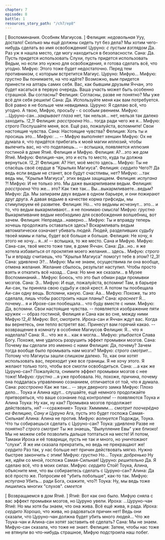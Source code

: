 ```yaml
---
chapter: 7
episode: 8
battle: 1
resources_story_path: "/ch7/ep8"
---
```

[ Воспоминания. Особняк Магиусов. ]
Фелиция: *недовольная* Ууу, достало! Сколько мы ещё должны сидеть тут без дела? Мы хотим чего-нибудь сделать во имя освобождения!
Цуруно: *с пустым взглядом* Да. Раз уж я нашла место, где могу находиться в безопасности.
Сана: Да. Пусть придется использовать Слухи, пусть придется использовать Ведьм, но если это нужно для освобождения, я готова сделать всё, что угодно.
Мифую: Этого тоже будет недостаточно. Перед тем противником, с которым встретится Магиус.
Цуруно: Мифую...
Мифую: *грустно* Вы понимаете, на что идёте? Возможно, вым придется принести на алтарь самих себя. Вас, как бывшим друзьям Яччан, это будет касаться в первую очередь. Ваша участь может быть особенно страшной. Вы согласны?
Фелиция: Согласны, разве не понятно? Мы уже всё для себя решили!
Сана: Да. Используйте меня как вам потребуется. Всё равно я не больше чем невидимка.
Цуруно: Я сделаю всё, что угодно. А твою, Мифую, просьбу - с особым рвением.
Мифую: ...Цуруно-сан...*закрывает глаза* нет, так нельзя... нет, нельзя так далеко заходить.
!2_1!
Фелиция: *расстроена* Но... тогда ради чего же я...
Мифую: *строго* Послушайте меня, все. Ещё раз, пожалуйста, вспомните! Свои настоящие чувства.
Сана: Настоящие чувства?
Фелиция: Хоть ты и просишь это...
Мифую: ...
-- Мифую выполняет хеншин
Мифую: Ох не думала я, что придётся прибегать к моей магии иллюзий, чтобы вылечить вас, но что поделаешь...
-- вспышка, появляется иллюзия гостиной в доме Ятиё. Фелиция и Мифую.
Фелиция: А?...это же дом Ятиё.
Мифую: Фелиция-чан, это и есть то место, куда ты должна вернуться.
!2_2!
Фелиция: А? Нет, моё место здесь...
Мифую: Ты не спасёшь своё сердце в "Крыльях Магиуса".
Фелиция: *сердито* Чего?! Да ведь если ведьм не станет, все будут счастливы, нет?
Мифую: ...так ведь мы, "Крылья Магиуса", этих ведьм защищаем.
Фелиция: *испугана* ?!
Мифую: И не только это. Мы даже выкармливаем ведьм.
Фелиция: *расстроена* Что же... это? Как тже так... Вы...выкармливаете...ведьм?
Мифую: Да. Мы запираем двух ведьм в одном барьере, и они пожирают друг друга. А давая ведьме в качестве корма грифсиды, мы стимулируем её развитее.
Фелиция: Но... что ведьмы исчезнут... это... и то, что ведьм выкармливают... я не понимаю смысла!
Мифую: *грустно* Выкармливание ведьм необходимо для освобождения волшебниц, вот зачем.
Фелиция: Неправда...наверно...
Мифую: Ты и вправду теперь хочешь продолжать оставаться здесь? Вскармливать ведьм автоматически означает убивать людей. Людей, разделивших судьбу твоей мамы и папы, будет всё больше и больше.
Фелиция: Не хочу, я этого не хочу... я...я!
-- вспышка, то же место. Сана и Мифую.
Мифую: Сана-сан, твоё место тоже там, в доме Яччан.
Сана: Да...но.. я же хотела избавиться от проклятия моего желания... здесь..
Мифую: *строго* Ты и впраду считаешь, что "Крылья Магиуса" помогут тебе в этом?
!2_3!
Сана: *удивлена* Э?...
Мифую: Мы не знаем, осуществима ли она вообще, отмена желания. Желание сбылось, результат наступил. Чтобы просто взять и откатить всё назад...
Сана: Но мне же сказали... в Музее Воспоминаний...
Мифую: Боюсь, что это был обман ради промывки мозгов.
Сана: Э...
Мифую: И еще, пожалуйста, вспомни! Там, в барьере Аи-сан, ты приняла свою судьбу и свой крест. А потом ты пообещала Аи-сан одну вещь. Вспомни, какую.
Сана: Аа...
Мифую: Похоже, ты это сделала, лишь чтобы расстроить наши планы?
Сана: *краснеет* Я... почему... я и Ирохе-сан пообещала... что буду вместе с ними.
Мифую: Да, вспомни. Свои настоящие чувства.
-- появляется изображение пяти кружек
-- образ гостиной, Фелиция и Сана как во сне, между ними Мифую
!2_4!
Мифую: Вот, смотрите. Ироха-сан и Яччан ждут вас. Когда вы вернетесь, они тепло встретят вас. Принесут вам горячий какао.
-- возвращение в комнату в особняке Магиусов
Фелиция: Я... что я наделала?
Сана: Я... что же я... как я могла...
Мифую: *улыбается* Слава Богу. Похоже, мне удалось разрушить эффект промывки мозгов.
Сана: Почему вы сделали это именно с нами
Фелиция: Да, почему? Зачем тогда вообще было промывать нам мозги?
Мифую: *строго смотрит*... Потому что Магиусы зашли слишком далеко. То, как они хотят использовать вас, переходит уже все границы. Я не хочу этого. Я желают только того, чтобы все смогли освободиться.
Сана: ...а как же Цуруно-сан? Пожалуйста, снимите эффект промывки мозгов с нее тоже!
Мифую: *грустно* ...я уже пробовала. Но, похоже, причина, почему она поддалась управлению сознанием, отличается от той, что я думала.
Сана: *расстроено* Как же так...
-- звук дверного замка
Мифую: Плохо дело... Тоука и Алина идут... слушайте, ещё немного продолжайте притворяться, что ваше сознание под контролем!
-- появляются Тоука и Алина
Тоука: Ну как, ну как? Промывка мозгов продолжает действовать, ня?
--<сражение>
Тоука: Хммммм.... *смотрит поочерёдно на Фелицию, Сану и Цуруно* Ага, пусть это будет госпожа Самая-Сильная!
Алина: Алина не против.
Мифую: *волнуется* Подожди, Тоука. Что ты собираешься сделать с Цуруно-сан?
Тоука: *удивлена* Разве не понятно? *строго смотрит* Ты же знаешь, "Вылупление Евы" уже близко! Мы не можем себе позволить дальше топтаться на месте! И потом, Тамаки Ироха и её товарищи, пусть не так и много, но уничтожают "слухи". Я же им сказала прекратить, но ведь не прекращают же! *сердито* Раз так, у нас больше нет причин действовать мягко. Нужно быстрее закончить с этим!
Мифую: *грустно* Но...
Тоука: *добренько* Ну же, идём со мной, госпожа Самая-Сильная!
Цуруно: *решительно* Да. Я сделаю всё, что в моих силах.
Мифую: *сердито* Стой! Тоука, Алина, объясните мне, что вы собираетесь сделать с Цуруно-сан?
Алина: Да всё просто же. Попросим её "убить побольше", как-то так.
Мифую: *испугана* Убить... ради Бога, скажите, что?!
Тоука: Ну, мы ведь тоже лишились многих "слухов". *смеется*

[ Возвращаемся в дом Ятиё. ]
Ятиё: Вот как оно было. Мифую сняла с вас эффект промывки мозгов, но Цуруно увели.
Ироха: ...Цуруно-чан
Ятиё: Но мы хотя бы знаем, что она жива. Всё ещё жива, я рада.
Ироха: *сердито* Хорошо, что жива, но радоваться причин нет! Ведь они сказали, что  Цуруно-чан должна будет убить много людей... Что же Тоука-чан и Алина-сан хотят заставить её сделать?
Сана: Мы не знаем. Мифую-сан сказала, что тоже не знает.
Фелиция: Затем, чтобы нас тоже не втянули во что-нибудь страшное, Мифую подстроила наш побег.
